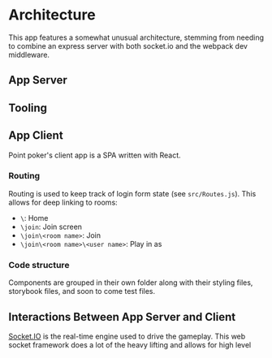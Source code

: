 # Architecture

This app features a somewhat unusual architecture, stemming from needing to combine an express server with both socket.io and the webpack dev middleware.

## App Server

## Tooling

## App Client

Point poker's client app is a SPA written with React.

### Routing

Routing is used to keep track of login form state (see `src/Routes.js`). This allows for deep linking to rooms:

*  `\`: Home
*  `\join`: Join screen
*  `\join\<room name>`: Join <room name>
*  `\join\<room name>\<user name>`: Play in <room name> as <user name>

### Code structure

Components are grouped in their own folder along with their styling files, storybook files, and soon to come test files.

## Interactions Between App Server and Client

[Socket.IO](https://socket.io/) is the real-time engine used to drive the gameplay. This web socket framework does a lot of the heavy lifting and allows for high level
